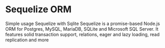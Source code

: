 # Sequelize ORM
Simple usage Sequelize with Sqlite
Sequelize is a promise-based Node.js ORM for Postgres, MySQL, MariaDB, SQLite and Microsoft SQL Server. It features solid transaction support, relations, eager and lazy loading, read replication and more

